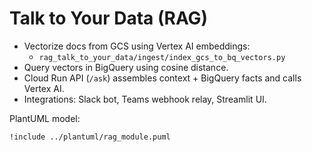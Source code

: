 # Talk to Your Data (RAG)

- Vectorize docs from GCS using Vertex AI embeddings:
  - `rag_talk_to_your_data/ingest/index_gcs_to_bq_vectors.py`
- Query vectors in BigQuery using cosine distance.
- Cloud Run API (`/ask`) assembles context + BigQuery facts and calls Vertex AI.
- Integrations: Slack bot, Teams webhook relay, Streamlit UI.

PlantUML model:

```plantuml
!include ../plantuml/rag_module.puml
```
